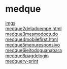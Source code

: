 # medque 
<a href='https://gabrielryanft.github.io/learning/cursoemvideo/htmlecss/css/medque/imgs/' target='_blank' rel='next'>imgs</a><br/>
<a href='https://gabrielryanft.github.io/learning/cursoemvideo/htmlecss/css/medque/medque2deladoempe.html/' target='_blank' rel='next'>medque2deladoempe.html</a><br/>
<a href='https://gabrielryanft.github.io/learning/cursoemvideo/htmlecss/css/medque/medque3mesmodoctudo/' target='_blank' rel='next'>medque3mesmodoctudo</a><br/>
<a href='https://gabrielryanft.github.io/learning/cursoemvideo/htmlecss/css/medque/medque4mobilefirst.html/' target='_blank' rel='next'>medque4mobilefirst.html</a><br/>
<a href='https://gabrielryanft.github.io/learning/cursoemvideo/htmlecss/css/medque/medque5menuresponsivo/' target='_blank' rel='next'>medque5menuresponsivo</a><br/>
<a href='https://gabrielryanft.github.io/learning/cursoemvideo/htmlecss/css/medque/medque6jeitodoguanabara/' target='_blank' rel='next'>medque6jeitodoguanabara</a><br/>
<a href='https://gabrielryanft.github.io/learning/cursoemvideo/htmlecss/css/medque/medque6pagdelogin/' target='_blank' rel='next'>medque6pagdelogin</a><br/>
<a href='https://gabrielryanft.github.io/learning/cursoemvideo/htmlecss/css/medque/medquery-print/' target='_blank' rel='next'>medquery-print</a><br/>
